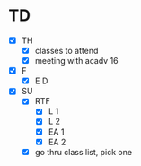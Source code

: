 # TD

- [x] TH
  - [x] classes to attend
  - [x] meeting with acadv 16

- [x] F
  - [x] E D

- [x] SU
  - [x] RTF 
    - [x] L 1
	- [x] L 2
    - [x] EA 1
    - [x] EA 2	
  - [x] go thru class list, pick one
